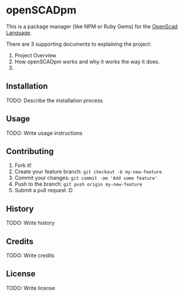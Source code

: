 # openSCADpm

This is a package manager (like NPM or Ruby Gems) for the [OpenScad Language](http://www.openscad.org/).

There are 3 supporting documents to explaining the project:

1. Project Overview
2. How openSCADpm works and why it works the way it does.
3. 


## Installation

TODO: Describe the installation process

## Usage

TODO: Write usage instructions

## Contributing

1. Fork it!
2. Create your feature branch: `git checkout -b my-new-feature`
3. Commit your changes: `git commit -am 'Add some feature'`
4. Push to the branch: `git push origin my-new-feature`
5. Submit a pull request :D

## History

TODO: Write history

## Credits

TODO: Write credits

## License

TODO: Write license
